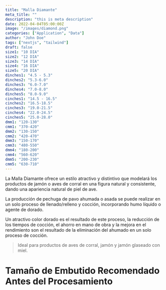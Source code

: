 ```yaml
---
title: "Malla Diamante"
meta_title: ""
description: "this is meta description"
date: 2022-04-04T05:00:00Z
image: "/images/diamond.png"
categories: ["Application", "Data"]
author: "John Doe"
tags: ["nextjs", "tailwind"]
draft: false
size1: "10 DIA"
size2: "12 DIA"
size3: "14 DIA"
size4: "16 DIA"
size5: "20 DIA"
dinches1: "4.5 - 5.3"
dinches2: "5.3-6.0"
dinches3: "6.0-7.0"
dinches4: "7.0-8.0"
dinches5: "8.0-9.0"
cinches1: "14.5 - 16.5"
cinches2: "16.5-18.5"
cinches3: "19.0-21.5"
cinches4: "22.0-24.5"
cinches5: "25.0-28.0"
dmm1: "120-130"
cmm1: "370-420"
dmm2: "130-150"
cmm2: "420-470"
dmm3: "150-170"
cmm3: "480-550"
dmm4: "180-200"
cmm4: "560-620"
dmm5: "200-230"
cmm5: "630-710"
---
```


La Malla Diamante ofrece un estilo atractivo y distintivo que modelará los productos de jamón o aves de corral en una figura natural y consistente, dando una apariencia natural de piel de ave.

La producción de pechuga de pavo ahumada o asada se puede realizar en un solo proceso de llenado/relleno y cocción, incorporando humo líquido o agente de dorado.

Un atractivo color dorado es el resultado de este proceso, la reducción de los tiempos de cocción, el ahorro en mano de obra y la mejora en el rendimiento son el resultado de la eliminación del ahumado en un solo proceso de cocción.

> Ideal para productos de aves de corral, jamón y jamón glaseado con miel.

# Tamaño de Embutido Recomendado Antes del Procesamiento
